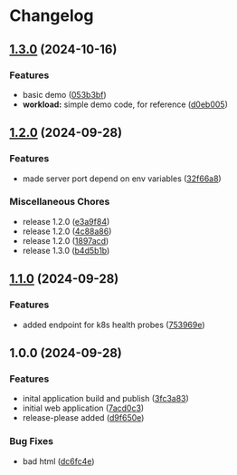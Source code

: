# Changelog

## [1.3.0](https://github.com/robstrdev/null-to-apps-on-k8s/compare/v1.2.0...v1.3.0) (2024-10-16)


### Features

* basic demo ([053b3bf](https://github.com/robstrdev/null-to-apps-on-k8s/commit/053b3bff56614cdde91e2535dc5687dca1893881))
* **workload:** simple demo code, for reference ([d0eb005](https://github.com/robstrdev/null-to-apps-on-k8s/commit/d0eb0052f0266a973d0ba52b6272bc6d65eb2dcd))

## [1.2.0](https://github.com/robstrdev/null-to-apps-on-k8s/compare/v1.1.0...v1.2.0) (2024-09-28)


### Features

* made server port depend on env variables ([32f66a8](https://github.com/robstrdev/null-to-apps-on-k8s/commit/32f66a8e9c8e0971f2492b9798aa65249d05421d))


### Miscellaneous Chores

* release 1.2.0 ([e3a9f84](https://github.com/robstrdev/null-to-apps-on-k8s/commit/e3a9f840b7d80d9b8ef61f645954b4ae5608d222))
* release 1.2.0 ([4c88a86](https://github.com/robstrdev/null-to-apps-on-k8s/commit/4c88a86ae89f836a84ed6c9b1cf24010fe63a666))
* release 1.2.0 ([1897acd](https://github.com/robstrdev/null-to-apps-on-k8s/commit/1897acde278085d98d8514538a6568020faea3da))
* release 1.3.0 ([b4d5b1b](https://github.com/robstrdev/null-to-apps-on-k8s/commit/b4d5b1b64ae3fa8b7f1b65af2738eee61cad72fc))

## [1.1.0](https://github.com/robstrdev/null-to-apps-on-k8s/compare/v1.0.0...v1.1.0) (2024-09-28)


### Features

* added endpoint for k8s health probes ([753969e](https://github.com/robstrdev/null-to-apps-on-k8s/commit/753969eeac936fddf459f23c5fa4ae3892c76821))

## 1.0.0 (2024-09-28)


### Features

* inital application build and publish ([3fc3a83](https://github.com/robstrdev/null-to-apps-on-k8s/commit/3fc3a8316e5640adb85ae4f0d981ed49ba458554))
* initial web application ([7acd0c3](https://github.com/robstrdev/null-to-apps-on-k8s/commit/7acd0c3fd5837c45e2bcf1d4d99ba78a5e3b4963))
* release-please added ([d9f650e](https://github.com/robstrdev/null-to-apps-on-k8s/commit/d9f650e96990fc72858dcc23b2ea69c42fcb8c36))


### Bug Fixes

* bad html ([dc6fc4e](https://github.com/robstrdev/null-to-apps-on-k8s/commit/dc6fc4e1539fd608e7c4ca5bd26db10d1d240717))
